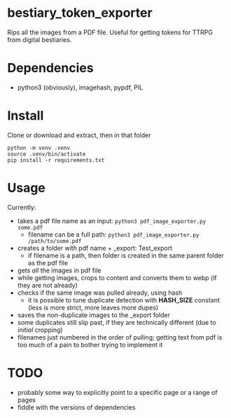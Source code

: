 # bestiary_token_exporter
Rips all the images from a PDF file. Useful for getting tokens for TTRPG from digital bestiaries.

# Dependencies
- python3 (obviously), imagehash, pypdf, PIL

#  Install
Clone or download and extract, then in that folder
```
python -m venv .venv
source .venv/bin/activate
pip install -r requirements.txt
```

# Usage
Currently:
 - takes a pdf file name as an input: `python3 pdf_image_exporter.py some.pdf`
    * filename can be a full path: `python3 pdf_image_exporter.py /path/to/some.pdf`
 - creates a folder with pdf name + _export: Test_export
    * if filename is a path, then folder is created in the same parent folder as the pdf file
 - gets *all* the images in pdf file
 - while getting images, crops to content and converts them to webp (if they are not already)
 - checks if the same image was pulled already, using hash
    * it is possible to tune duplicate detection with **HASH_SIZE** constant (less is more strict, more leaves more dupes)
 - saves the non-duplicate images to the _export folder
 - some duplicates still slip past, if they are technically different (due to *initial* cropping)
 - filenames just numbered in the order of pulling; getting text from pdf is too much of a pain to bother trying to implement it

 # TODO
  - probably some way to explicitly point to a specific page or a range of pages
  - fiddle with the versions of dependencies